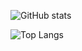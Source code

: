 ![GitHub stats](https://github-readme-stats.vercel.app/api?username=HoKyoung-Kim&show_icons=true&theme=FEF8A8)

![Top Langs](https://github-readme-stats.vercel.app/api/top-langs/?username=HoKyoung-Kim)

<!---
HoKyoung-Kim/HoKyoung-Kim is a ✨ special ✨ repository because its `README.md` (this file) appears on your GitHub profile.
You can click the Preview link to take a look at your changes.
--->
